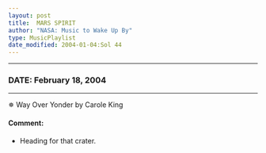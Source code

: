```yaml
---
layout: post
title:  MARS SPIRIT
author: "NASA: Music to Wake Up By"
type: MusicPlaylist
date_modified: 2004-01-04:Sol 44
---
```


----
### DATE: February 18, 2004
----
✵ Way Over Yonder by Carole King

#### Comment:
* Heading for that crater.
